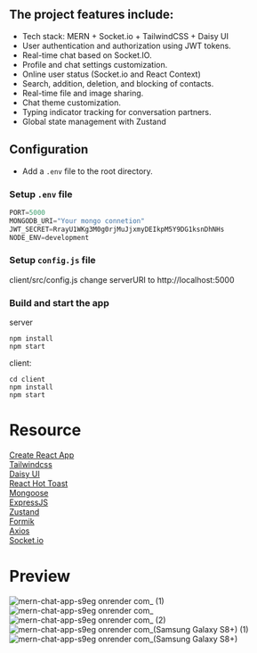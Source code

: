## The project features include:

- Tech stack: MERN + Socket.io + TailwindCSS + Daisy UI
- User authentication and authorization using JWT tokens.
- Real-time chat based on Socket.IO.
- Profile and chat settings customization.
- Online user status (Socket.io and React Context)
- Search, addition, deletion, and blocking of contacts.
- Real-time file and image sharing.
- Chat theme customization.
- Typing indicator tracking for conversation partners.
- Global state management with Zustand

## Configuration
- Add a `.env` file to the root directory.

### Setup `.env` file

```js
PORT=5000
MONGODB_URI="Your mongo connetion"
JWT_SECRET=RrayU1WKg3M0g0rjMuJjxmyDEIkpM5Y9DG1ksnDhNHs
NODE_ENV=development
```

### Setup `config.js` file
client/src/config.js
change serverURI to http://localhost:5000

### Build and start the app
server
```shell
npm install
npm start
```
client:
```shell
cd client
npm install
npm start
```
# Resource
[Create React App](https://create-react-app.dev/)<br>
[Tailwindcss](https://tailwindcss.com/)<br>
[Daisy UI](https://daisyui.com/)<br>
[React Hot Toast](https://github.com/timolins/react-hot-toast#readme)<br>
[Mongoose](https://mongoosejs.com/)<br>
[ExpressJS](https://expressjs.com/)<br>
[Zustand](https://docs.pmnd.rs/zustand/getting-started/introduction)<br>
[Formik](https://formik.org/)<br>
[Axios](https://axios-http.com/)<br>
[Socket.io](https://socket.io/)<br>

# Preview
![mern-chat-app-s9eg onrender com_ (1)](https://github.com/roman-kalistratov/mern-chat-app/assets/80212286/87b85038-0d2a-4db1-8c92-79ec6455422e)
![mern-chat-app-s9eg onrender com_](https://github.com/roman-kalistratov/mern-chat-app/assets/80212286/f977d0a0-08c6-4c7a-9931-3b7fb3b85dab)
![mern-chat-app-s9eg onrender com_ (2)](https://github.com/roman-kalistratov/mern-chat-app/assets/80212286/1dc74ef9-26a8-4c93-aaad-01e6affcaae7)
![mern-chat-app-s9eg onrender com_(Samsung Galaxy S8+) (1)](https://github.com/roman-kalistratov/mern-chat-app/assets/80212286/ae26d5e7-7088-4b5a-a973-ed4ebdab8979)
![mern-chat-app-s9eg onrender com_(Samsung Galaxy S8+)](https://github.com/roman-kalistratov/mern-chat-app/assets/80212286/d50d0f14-954f-47af-8f09-5349b4a8fdcb)





